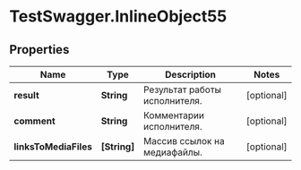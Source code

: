# TestSwagger.InlineObject55

## Properties

Name | Type | Description | Notes
------------ | ------------- | ------------- | -------------
**result** | **String** | Результат работы исполнителя. | [optional] 
**comment** | **String** | Комментарии исполнителя. | [optional] 
**linksToMediaFiles** | **[String]** | Массив ссылок на медиафайлы. | [optional] 


